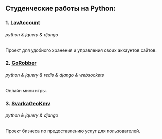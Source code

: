 ## Студенческие работы на Python:
### 1. [LavAccount](https://github.com/ottomayerpy/LavAccount)
###### python & jquery & django
Проект для удобного хранения и управления своих аккаунтов сайтов.
### 2. [GoRobber](https://github.com/ottomayerpy/GoRobber)
###### python & jquery & redis & django & websockets
Онлайн мини игры.
### 3. [SvarkaGeoKmv](https://github.com/ottomayerpy/SvarkaGeoKmv)
###### python & jquery & django
Проект бизнеса по предоставлению услуг для пользователей.
